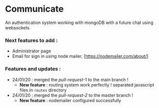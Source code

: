 # Communicate
An authentication system working with mongoDB with a future chat using websockets


### Next features to add :
 + Administrator page
 + Email for sign in using node mailer, [https://nodemailer.com/about/]
 
### Features and updates :
* 24/01/20 : merged the _pull-request_-1 to the main branch ! 
  - **New feature** : routing system work perfectly ! separated javascript files in `routes` directory
* 24/01/20 : merged the _pull-request-2_ to the master branch !
  - **New feature** : nodemailer configured successfully

 
